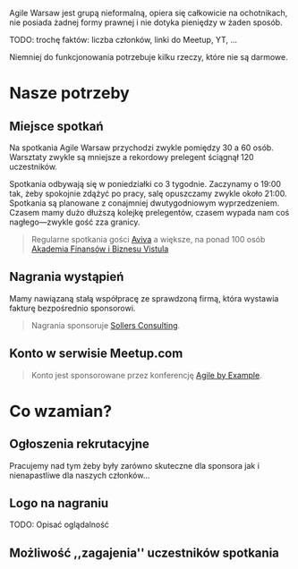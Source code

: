 Agile Warsaw jest grupą nieformalną, opiera się całkowicie na ochotnikach, nie posiada żadnej formy prawnej i nie dotyka pieniędzy w żaden sposób.

TODO: trochę faktów: liczba członków, linki do Meetup, YT, ...

Niemniej do funkcjonowania potrzebuje kilku rzeczy, które nie są darmowe.

# Nasze potrzeby

## Miejsce spotkań

Na spotkania Agile Warsaw przychodzi zwykle pomiędzy 30 a 60 osób. Warsztaty zwykle są mniejsze a rekordowy prelegent ściągnął 120 uczestników.

Spotkania odbywają się w poniedziałki co 3 tygodnie. Zaczynamy o 19:00 tak, żeby spokojnie zdążyć po pracy, salę opuszczamy zwykle około 21:00. Spotkania są planowane z conajmniej dwutygodniowym wyprzedzeniem. Czasem mamy dużo dłuższą kolejkę prelegentów, czasem wypada nam coś nagłego—zwykle gość zza granicy.

> Regularne spotkania gości [Aviva](http://www.aviva.pl/)
> a większe, na ponad 100 osób [Akademia Finansów i Biznesu Vistula](http://www.vistula.edu.pl)

## Nagrania wystąpień

Mamy nawiązaną stałą współpracę ze sprawdzoną firmą, która wystawia fakturę bezpośrednio sponsorowi.

> Nagrania sponsoruje [Sollers Consulting](https://sollers.eu/).

## Konto w serwisie Meetup.com

> Konto jest sponsorowane przez konferencję [Agile by Example](http://agilebyexample.com).

# Co wzamian?

## Ogłoszenia rekrutacyjne

Pracujemy nad tym żeby były zarówno skuteczne dla sponsora jak i nienapastliwe dla naszych członków...

## Logo na nagraniu

TODO: Opisać oglądalność

## Możliwość ,,zagajenia'' uczestników spotkania
